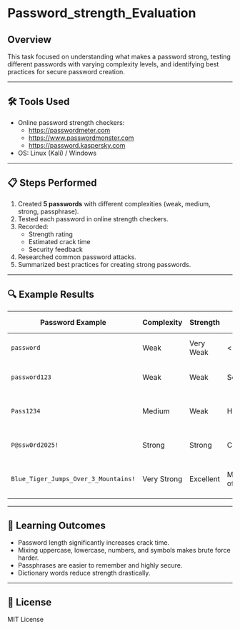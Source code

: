 # Password_strength_Evaluation

##  Overview
This task focused on understanding what makes a password strong, testing different passwords with varying complexity levels, and identifying best practices for secure password creation.

---

## 🛠 Tools Used
- Online password strength checkers:
  - https://passwordmeter.com
  - https://www.passwordmonster.com
  - https://password.kaspersky.com
- OS: Linux (Kali) / Windows

---

## 📋 Steps Performed
1. Created **5 passwords** with different complexities (weak, medium, strong, passphrase).
2. Tested each password in online strength checkers.
3. Recorded:
   - Strength rating
   - Estimated crack time
   - Security feedback
4. Researched common password attacks.
5. Summarized best practices for creating strong passwords.

---

## 🔍 Example Results
| Password Example | Complexity | Strength | Crack Time | Feedback |
|------------------|------------|----------|------------|----------|
| `password`       | Weak       | Very Weak| < 1 sec    | Too short, only lowercase |
| `password123`    | Weak       | Weak     | Seconds    | Contains dictionary word |
| `Pass1234`       | Medium     | Weak     | Hours      | Needs symbols, longer length |
| `P@ssw0rd2025!`  | Strong     | Strong   | Centuries  | Good complexity, length |
| `Blue_Tiger_Jumps_Over_3_Mountains!`     | Very Strong | Excellent | Millions of years | Long passphrase, high entropy |

---

## 🧠 Learning Outcomes
- Password length significantly increases crack time.
- Mixing uppercase, lowercase, numbers, and symbols makes brute force harder.
- Passphrases are easier to remember and highly secure.
- Dictionary words reduce strength drastically.

---

## 📜 License
MIT License
